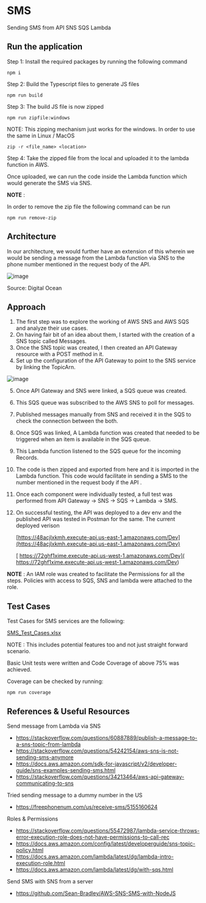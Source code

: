

# SMS
Sending SMS from API SNS SQS Lambda

## Run the application

Step 1: Install the required packages by running the following command

    npm i

Step 2: Build the Typescript files to generate JS files

    npm run build

Step 3: The build JS file is now zipped 

    npm run zipfile:windows
    
NOTE: This zipping mechanism just works for the windows. In order to use the same in Linux / MacOS 

    zip -r <file_name> <location>

Step 4: Take the zipped file from the local and uploaded it to the lambda function in AWS.

Once uploaded, we can run the code inside the Lambda function which would generate the SMS via SNS.

**NOTE** :

 In order to remove the zip file the following command can be run

    npm run remove-zip

## Architecture

In our architecture, we would further have an extension of this wherein we would be sending a message from the Lambda function via SNS to the phone number mentioned in the request body of the API.

![image](https://user-images.githubusercontent.com/23432686/218064808-9c4040bc-9a2b-461c-8894-3f7e9ebadd3c.png)

Source: Digital Ocean

## Approach

1. The first step was to explore the working of AWS SNS and AWS SQS and analyze their use cases.
2. On having fair bit of an idea about them, I started with the creation of a SNS topic called Messages.
3. Once the SNS topic was created, I then created an API Gateway resource with a POST method in it. 
4. Set up the configuration of the API Gateway to point to the SNS service by linking the TopicArn.

![image](https://user-images.githubusercontent.com/23432686/218045133-50dcf1a1-6d0e-4913-9ae7-346cfe983b2d.png)

5. Once API Gateway and SNS were linked, a SQS queue was created.
6. This SQS queue was subscribed to the AWS SNS to poll for messages.
7. Published messages manually from SNS and received it in the SQS to check the connection between the both.
8. Once SQS was linked, A Lambda function was created that needed to be triggered when an item is available in the SQS queue.
9. This Lambda function listened to the SQS queue for the incoming Records.
10. The code is then zipped and exported from here and it is imported in the Lambda function. This code would facilitate in sending a SMS to the number mentioned in the request body if the API .
11. Once each component were individually tested, a full test was performed from API Gateway -> SNS -> SQS -> Lambda -> SMS.
12. On successful testing, the API was deployed to a dev env and the published API was tested in Postman for the same. The current deployed verison

    [https://48acjlxkmh.execute-api.us-east-1.amazonaws.com/Dev](https://48acjlxkmh.execute-api.us-east-1.amazonaws.com/Dev)
    
    
    [ https://72ghf1xime.execute-api.us-west-1.amazonaws.com/Dev]( https://72ghf1xime.execute-api.us-west-1.amazonaws.com/Dev)

**NOTE** :
An IAM role was created to facilitate the Permissions for all the steps.  Policies with access to SQS, SNS and lambda were attached to the role.

## Test Cases
Test Cases for SMS services  are the following:

[SMS_Test_Cases.xlsx](https://github.com/Mukhil-Padmanabhan/SMS/files/10701982/SMS_Test_Cases.xlsx)

NOTE : This includes potential features too and not just straight forward scenario.

Basic Unit tests were written and Code Coverage of above 75% was achieved.

Coverage can be checked by running:

    npm run coverage

## References & Useful Resources

Send message from Lambda via SNS 

 - https://stackoverflow.com/questions/60887889/publish-a-message-to-a-sns-topic-from-lambda 
 - https://stackoverflow.com/questions/54242154/aws-sns-is-not-sending-sms-anymore 
 - https://docs.aws.amazon.com/sdk-for-javascript/v2/developer-guide/sns-examples-sending-sms.html
 - https://stackoverflow.com/questions/34213464/aws-api-gateway-communicating-to-sns

Tried sending message to a dummy number in the US

 - https://freephonenum.com/us/receive-sms/5155160624

Roles & Permissions

 - https://stackoverflow.com/questions/55472987/lambda-service-throws-error-execution-role-does-not-have-permissions-to-call-rec
 - https://docs.aws.amazon.com/config/latest/developerguide/sns-topic-policy.html
 - https://docs.aws.amazon.com/lambda/latest/dg/lambda-intro-execution-role.html
 - https://docs.aws.amazon.com/lambda/latest/dg/with-sqs.html

Send SMS with SNS from a server

 - https://github.com/Sean-Bradley/AWS-SNS-SMS-with-NodeJS
